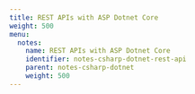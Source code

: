```yaml
---
title: REST APIs with ASP Dotnet Core
weight: 500
menu:
  notes:
    name: REST APIs with ASP Dotnet Core
    identifier: notes-csharp-dotnet-rest-api
    parent: notes-csharp-dotnet
    weight: 500
---
```

